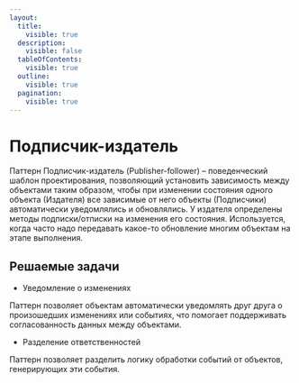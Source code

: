 ```yaml
---
layout:
  title:
    visible: true
  description:
    visible: false
  tableOfContents:
    visible: true
  outline:
    visible: true
  pagination:
    visible: true
---
```


# Подписчик-издатель

Паттерн Подписчик-издатель (Publisher-follower) – поведенческий шаблон проектирования, позволяющий установить зависимость между объектами таким образом, чтобы при изменении состояния одного объекта (Издателя) все зависимые от него объекты (Подписчики) автоматически уведомлялись и обновлялись. У издателя определены методы подписки/отписки на изменения его состояния. Используется, когда часто надо передавать какое-то обновление многим объектам на этапе выполнения.

## Решаемые задачи

* Уведомление о изменениях

Паттерн позволяет объектам автоматически уведомлять друг друга о произошедших изменениях или событиях, что помогает поддерживать согласованность данных между объектами.

* Разделение ответственностей

Паттерн позволяет разделить логику обработки событий от объектов, генерирующих эти события.
